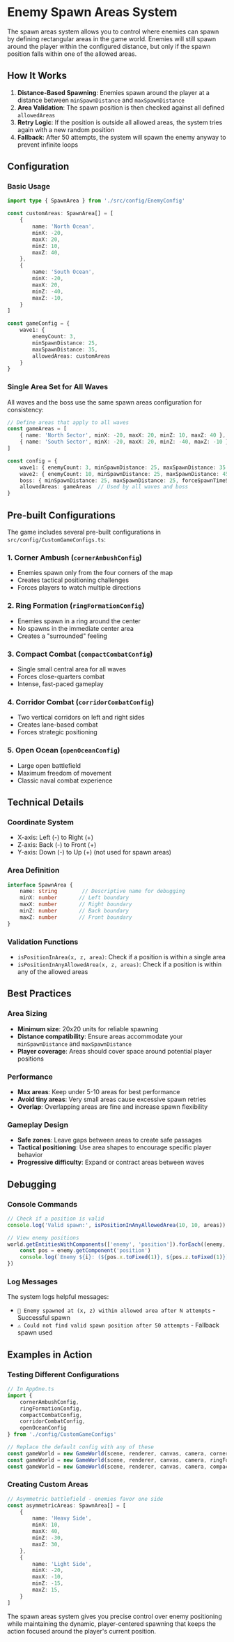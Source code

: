 # Enemy Spawn Areas System

The spawn areas system allows you to control where enemies can spawn by defining rectangular areas in the game world. Enemies will still spawn around the player within the configured distance, but only if the spawn position falls within one of the allowed areas.

## How It Works

1. **Distance-Based Spawning**: Enemies spawn around the player at a distance between `minSpawnDistance` and `maxSpawnDistance`
2. **Area Validation**: The spawn position is then checked against all defined `allowedAreas`
3. **Retry Logic**: If the position is outside all allowed areas, the system tries again with a new random position
4. **Fallback**: After 50 attempts, the system will spawn the enemy anyway to prevent infinite loops

## Configuration

### Basic Usage

```typescript
import type { SpawnArea } from './src/config/EnemyConfig'

const customAreas: SpawnArea[] = [
    {
        name: 'North Ocean',
        minX: -20,
        maxX: 20,
        minZ: 10,
        maxZ: 40,
    },
    {
        name: 'South Ocean', 
        minX: -20,
        maxX: 20,
        minZ: -40,
        maxZ: -10,
    }
]

const gameConfig = {
    wave1: { 
        enemyCount: 3,
        minSpawnDistance: 25,
        maxSpawnDistance: 35,
        allowedAreas: customAreas
    }
}
```

### Single Area Set for All Waves

All waves and the boss use the same spawn areas configuration for consistency:

```typescript
// Define areas that apply to all waves
const gameAreas = [
    { name: 'North Sector', minX: -20, maxX: 20, minZ: 10, maxZ: 40 },
    { name: 'South Sector', minX: -20, maxX: 20, minZ: -40, maxZ: -10 }
]

const config = {
    wave1: { enemyCount: 3, minSpawnDistance: 25, maxSpawnDistance: 35 },
    wave2: { enemyCount: 10, minSpawnDistance: 25, maxSpawnDistance: 45 },
    boss: { minSpawnDistance: 25, maxSpawnDistance: 25, forceSpawnTimeSeconds: 20 },
    allowedAreas: gameAreas  // Used by all waves and boss
}
```

## Pre-built Configurations

The game includes several pre-built configurations in `src/config/CustomGameConfigs.ts`:

### 1. Corner Ambush (`cornerAmbushConfig`)
- Enemies spawn only from the four corners of the map
- Creates tactical positioning challenges
- Forces players to watch multiple directions

### 2. Ring Formation (`ringFormationConfig`) 
- Enemies spawn in a ring around the center
- No spawns in the immediate center area
- Creates a "surrounded" feeling

### 3. Compact Combat (`compactCombatConfig`)
- Single small central area for all waves
- Forces close-quarters combat
- Intense, fast-paced gameplay

### 4. Corridor Combat (`corridorCombatConfig`)
- Two vertical corridors on left and right sides
- Creates lane-based combat
- Forces strategic positioning

### 5. Open Ocean (`openOceanConfig`)
- Large open battlefield
- Maximum freedom of movement
- Classic naval combat experience

## Technical Details

### Coordinate System
- X-axis: Left (-) to Right (+)
- Z-axis: Back (-) to Front (+)
- Y-axis: Down (-) to Up (+) (not used for spawn areas)

### Area Definition
```typescript
interface SpawnArea {
    name: string        // Descriptive name for debugging
    minX: number       // Left boundary
    maxX: number       // Right boundary  
    minZ: number       // Back boundary
    maxZ: number       // Front boundary
}
```

### Validation Functions
- `isPositionInArea(x, z, area)`: Check if a position is within a single area
- `isPositionInAnyAllowedArea(x, z, areas)`: Check if a position is within any of the allowed areas

## Best Practices

### Area Sizing
- **Minimum size**: 20x20 units for reliable spawning
- **Distance compatibility**: Ensure areas accommodate your `minSpawnDistance` and `maxSpawnDistance`
- **Player coverage**: Areas should cover space around potential player positions

### Performance
- **Max areas**: Keep under 5-10 areas for best performance
- **Avoid tiny areas**: Very small areas cause excessive spawn retries
- **Overlap**: Overlapping areas are fine and increase spawn flexibility

### Gameplay Design
- **Safe zones**: Leave gaps between areas to create safe passages
- **Tactical positioning**: Use area shapes to encourage specific player behavior
- **Progressive difficulty**: Expand or contract areas between waves

## Debugging

### Console Commands
```javascript
// Check if a position is valid
console.log('Valid spawn:', isPositionInAnyAllowedArea(10, 10, areas))

// View enemy positions
world.getEntitiesWithComponents(['enemy', 'position']).forEach((enemy, i) => {
    const pos = enemy.getComponent('position')
    console.log(`Enemy ${i}: (${pos.x.toFixed(1)}, ${pos.z.toFixed(1)})`)
})
```

### Log Messages
The system logs helpful messages:
- `🎯 Enemy spawned at (x, z) within allowed area after N attempts` - Successful spawn
- `⚠️ Could not find valid spawn position after 50 attempts` - Fallback spawn used

## Examples in Action

### Testing Different Configurations
```typescript
// In AppOne.ts
import { 
    cornerAmbushConfig, 
    ringFormationConfig, 
    compactCombatConfig,
    corridorCombatConfig,
    openOceanConfig 
} from './config/CustomGameConfigs'

// Replace the default config with any of these
const gameWorld = new GameWorld(scene, renderer, canvas, camera, cornerAmbushConfig)
const gameWorld = new GameWorld(scene, renderer, canvas, camera, ringFormationConfig)
const gameWorld = new GameWorld(scene, renderer, canvas, camera, compactCombatConfig)
```

### Creating Custom Areas
```typescript
// Asymmetric battlefield - enemies favor one side
const asymmetricAreas: SpawnArea[] = [
    {
        name: 'Heavy Side',
        minX: 10,
        maxX: 40,
        minZ: -30,
        maxZ: 30,
    },
    {
        name: 'Light Side',  
        minX: -20,
        maxX: -10,
        minZ: -15,
        maxZ: 15,
    }
]
```

The spawn areas system gives you precise control over enemy positioning while maintaining the dynamic, player-centered spawning that keeps the action focused around the player's current position.